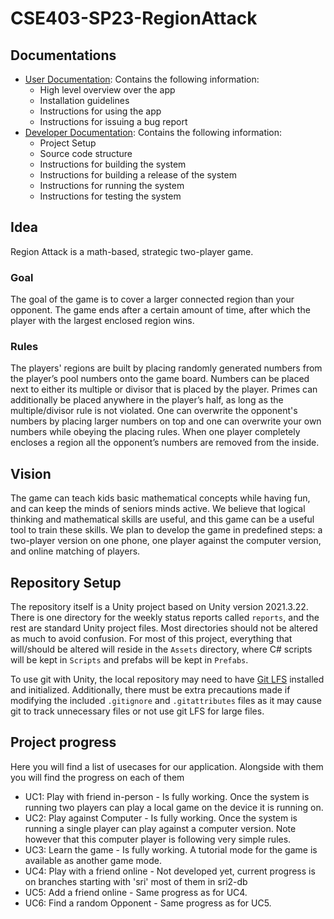# CSE403-SP23-RegionAttack
## Documentations
- [User Documentation](https://docs.google.com/document/d/1DH6M84srZDcjmnG6moEJAbBe9ikrCvG0c3ezxBntuCw/edit#): Contains the following information:
  * High level overview over the app
  * Installation guidelines
  * Instructions for using the app
  * Instructions for issuing a bug report
- [Developer Documentation](https://docs.google.com/document/d/11R98xWkRZ4r5YVof91nbMWEalpB5O88g-nbGZ-bJyGc/edit?usp=sharing): Contains the following information:
  * Project Setup
  * Source code structure
  * Instructions for building the system
  * Instructions for building a release of the system
  * Instructions for running the system
  * Instructions for testing the system

## Idea


Region Attack is a math-based, strategic two-player game. 

### Goal

The goal of the game is to cover a larger connected region than your opponent. The game ends after a certain amount of time, after which the player with the largest enclosed region wins.

### Rules

The players' regions are built by placing randomly generated numbers from the player’s pool numbers onto the game board. Numbers can be placed next to either its multiple or divisor that is placed by the player. Primes can additionally be placed anywhere in the player’s half, as long as the multiple/divisor rule is not violated. One can overwrite the opponent's numbers by placing larger numbers on top and one can overwrite your own numbers while obeying the placing rules. When one player completely encloses a region all the opponent’s numbers are removed from the inside. 

## Vision

The game can teach kids basic mathematical concepts while having fun, and can keep the minds of seniors minds active. We believe that logical thinking and mathematical skills are useful, and this game can be a useful tool to train these skills. We plan to develop the game in predefined steps: a two-player version on one phone, one player against the computer version, and online matching of players.

## Repository Setup

The repository itself is a Unity project based on Unity version 2021.3.22. There is one directory for the weekly status reports called `reports`, and the rest are standard Unity project files. Most directories should not be altered as much to avoid confusion. For most of this project, everything that will/should be altered will reside in the `Assets` directory, where C# scripts will be kept in `Scripts` and prefabs will be kept in `Prefabs`.

To use git with Unity, the local repository may need to have [Git LFS](https://git-lfs.com/) installed and initialized. Additionally, there must be extra precautions made if modifying the included `.gitignore` and `.gitattributes` files as it may cause git to track unnecessary files or not use git LFS for large files.

## Project progress
Here you will find a list of usecases for our application. Alongside with them you will find the progress on each of them
- UC1: Play with friend in-person - Is fully working. Once the system is running two players can play a local game on the device it is running on.
- UC2: Play against Computer - Is fully working. Once the system is running a single player can play against a computer version. Note however that this computer player is following very simple rules.
- UC3: Learn the game - Is fully working. A tutorial mode for the game is available as another game mode.
- UC4: Play with a friend online - Not developed yet, current progress is on branches starting with 'sri' most of them in sri2-db
- UC5: Add a friend online - Same progress as for UC4.
- UC6: Find a random Opponent - Same progress as for UC5.

